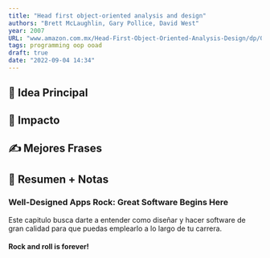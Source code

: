```yaml
---
title: "Head first object-oriented analysis and design"
authors: "Brett McLaughlin, Gary Pollice, David West"
year: 2007
URL: "www.amazon.com.mx/Head-First-Object-Oriented-Analysis-Design/dp/0596008678"
tags: programming oop ooad
draft: true
date: "2022-09-04 14:34"
---
```

## 🌱 Idea Principal

## 🌌 Impacto

## ✍ Mejores Frases

## 📔 Resumen + Notas
### Well-Designed Apps Rock: Great Software Begins Here
Este capitulo busca darte a entender como diseñar y hacer software de gran calidad para que puedas emplearlo a lo largo de tu carrera.

#### Rock and roll is forever!
